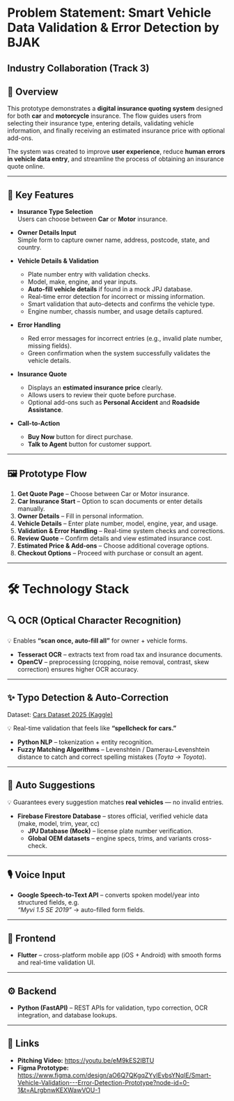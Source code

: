 # Problem Statement: Smart Vehicle Data Validation & Error Detection by BJAK  
## Industry Collaboration (Track 3)

## 📌 Overview
This prototype demonstrates a **digital insurance quoting system** designed for both **car** and **motorcycle** insurance. The flow guides users from selecting their insurance type, entering details, validating vehicle information, and finally receiving an estimated insurance price with optional add-ons.  

The system was created to improve **user experience**, reduce **human errors in vehicle data entry**, and streamline the process of obtaining an insurance quote online.

---

## 🎯 Key Features
- **Insurance Type Selection**  
  Users can choose between **Car** or **Motor** insurance.  

- **Owner Details Input**  
  Simple form to capture owner name, address, postcode, state, and country.  

- **Vehicle Details & Validation**  
  - Plate number entry with validation checks.  
  - Model, make, engine, and year inputs.  
  - **Auto-fill vehicle details** if found in a mock JPJ database.  
  - Real-time error detection for incorrect or missing information.  
  - Smart validation that auto-detects and confirms the vehicle type.  
  - Engine number, chassis number, and usage details captured.  

- **Error Handling**  
  - Red error messages for incorrect entries (e.g., invalid plate number, missing fields).  
  - Green confirmation when the system successfully validates the vehicle details.  

- **Insurance Quote**  
  - Displays an **estimated insurance price** clearly.  
  - Allows users to review their quote before purchase.  
  - Optional add-ons such as **Personal Accident** and **Roadside Assistance**.  

- **Call-to-Action**  
  - **Buy Now** button for direct purchase.  
  - **Talk to Agent** button for customer support.  

---

## 🖼️ Prototype Flow
1. **Get Quote Page** – Choose between Car or Motor insurance.  
2. **Car Insurance Start** – Option to scan documents or enter details manually.  
3. **Owner Details** – Fill in personal information.  
4. **Vehicle Details** – Enter plate number, model, engine, year, and usage.  
5. **Validation & Error Handling** – Real-time system checks and corrections.  
6. **Review Quote** – Confirm details and view estimated insurance cost.  
7. **Estimated Price & Add-ons** – Choose additional coverage options.  
8. **Checkout Options** – Proceed with purchase or consult an agent.  

---

# 🛠️ Technology Stack

## 🔍 OCR (Optical Character Recognition)
💡 Enables **“scan once, auto-fill all”** for owner + vehicle forms.

- **Tesseract OCR** – extracts text from road tax and insurance documents.  
- **OpenCV** – preprocessing (cropping, noise removal, contrast, skew correction) ensures higher OCR accuracy.  

---

## ✨ Typo Detection & Auto-Correction
Dataset: [Cars Dataset 2025 (Kaggle)](https://www.kaggle.com/datasets/abdulmalik1518/cars-datasets-2025)  

💡 Real-time validation that feels like **“spellcheck for cars.”**

- **Python NLP** – tokenization + entity recognition.  
- **Fuzzy Matching Algorithms** – Levenshtein / Damerau-Levenshtein distance to catch and correct spelling mistakes (*Toyta → Toyota*).  

---

## 🚗 Auto Suggestions
💡 Guarantees every suggestion matches **real vehicles** — no invalid entries.  

- **Firebase Firestore Database** – stores official, verified vehicle data (make, model, trim, year, cc)
  - **JPJ Database (Mock)** – license plate number verification.  
  - **Global OEM datasets** – engine specs, trims, and variants cross-check.  

---

## 🎙️ Voice Input
- **Google Speech-to-Text API** – converts spoken model/year into structured fields, e.g.  
  *“Myvi 1.5 SE 2019”* → auto-filled form fields.  

---

## 📱 Frontend
- **Flutter** – cross-platform mobile app (iOS + Android) with smooth forms and real-time validation UI.  

---

## ⚙️ Backend
- **Python (FastAPI)** – REST APIs for validation, typo correction, OCR integration, and database lookups.  

---

## 🔗 Links
- **Pitching Video:** https://youtu.be/eM9kES2IBTU
- **Figma Prototype:** https://www.figma.com/design/aO6Q7QKgqZYyIEvbsYNqIE/Smart-Vehicle-Validation---Error-Detection-Prototype?node-id=0-1&t=ALrgbnwKEXWawVOU-1
